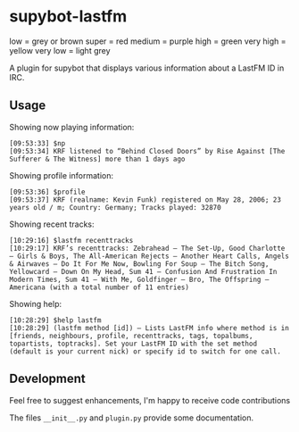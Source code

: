 supybot-lastfm
==============

low = grey or brown
super = red
medium = purple
high = green
very high = yellow
very low = light grey

A plugin for supybot that displays various information about a LastFM ID in IRC.

Usage
-----

Showing now playing information:
```
[09:53:33] $np
[09:53:34] KRF listened to “Behind Closed Doors” by Rise Against [The Sufferer & The Witness] more than 1 days ago
```

Showing profile information:
```
[09:53:36] $profile
[09:53:37] KRF (realname: Kevin Funk) registered on May 28, 2006; 23 years old / m; Country: Germany; Tracks played: 32870
```

Showing recent tracks:
```
[10:29:16] $lastfm recenttracks
[10:29:17] KRF’s recenttracks: Zebrahead – The Set-Up, Good Charlotte – Girls & Boys, The All-American Rejects – Another Heart Calls, Angels & Airwaves – Do It For Me Now, Bowling For Soup – The Bitch Song, Yellowcard – Down On My Head, Sum 41 – Confusion And Frustration In Modern Times, Sum 41 – With Me, Goldfinger – Bro, The Offspring – Americana (with a total number of 11 entries)
```

Showing help:
```
[10:28:29] $help lastfm
[10:28:29] (lastfm method [id]) — Lists LastFM info where method is in [friends, neighbours, profile, recenttracks, tags, topalbums, topartists, toptracks]. Set your LastFM ID with the set method (default is your current nick) or specify id to switch for one call.
```

Development
-----------

Feel free to suggest enhancements, I'm happy to receive code contributions

The files `__init__.py` and `plugin.py` provide some documentation.

